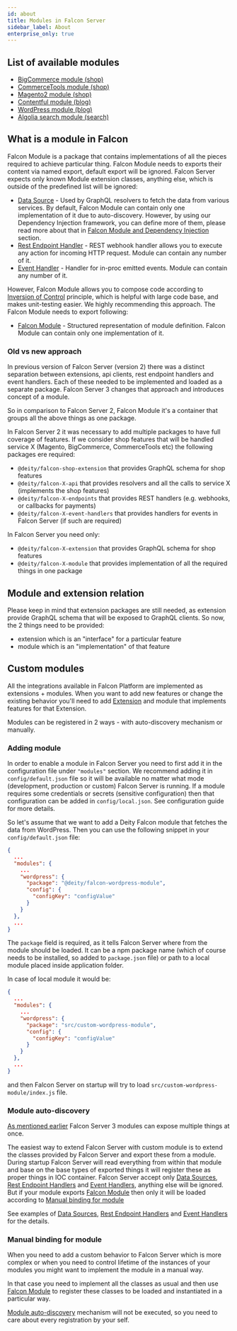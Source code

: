 ```yaml
---
id: about
title: Modules in Falcon Server
sidebar_label: About
enterprise_only: true
---
```


## List of available modules

- [BigCommerce module (shop)](../../integration/bigcommerce/overview)
- [CommerceTools module (shop)](../../integration/commercetools/overview)
- [Magento2 module (shop)](../../integration/magento2/overview)
- [Contentful module (blog)](../../integration/contentful/overview)
- [WordPress module (blog)](../../integration/wordpress)
- [Algolia search module (search)](../../integration/algolia)

## What is a module in Falcon

Falcon Module is a package that contains implementations of all the pieces required to achieve particular thing. Falcon Module needs to exports their content via named export, default export will be ignored. Falcon Server expects only known Module extension classes, anything else, which is outside of the predefined list will be ignored:

- [Data Source](./data-sources) - Used by GraphQL resolvers to fetch the data from various services. By default, Falcon Module can contain only one implementation of it due to auto-discovery. However, by using our Dependency Injection framework, you can define more of them, please read more about that in [Falcon Module and Dependency Injection](#falcon_module_and_dependency_injection) section.
- [Rest Endpoint Handler](./rest-endpoints) - REST webhook handler allows you to execute any action for incoming HTTP request. Module can contain any number of it.
- [Event Handler](./event-handlers) - Handler for in-proc emitted events. Module can contain any number of it.

However, Falcon Module allows you to compose code according to [Inversion of Control](https://en.wikipedia.org/wiki/Inversion_of_control) principle, which is helpful with large code base, and makes unit-testing easier. We highly recommending this approach. The Falcon Module needs to export following:

- [Falcon Module](./module-api) - Structured representation of module definition. Falcon Module can contain only one implementation of it.

### Old vs new approach

In previous version of Falcon Server (version 2) there was a distinct separation between extensions, api clients, rest endpoint handlers and event handlers. Each of these needed to be implemented and loaded as a separate package. Falcon Server 3 changes that approach and introduces concept of a module.

So in comparison to Falcon Server 2, Falcon Module it's a container that groups all the above things as one package.

In Falcon Server 2 it was necessary to add multiple packages to have full coverage of features. If we consider shop features that will be handled service X (Magento, BigCommerce, CommerceTools etc) the following packages ere required:

- `@deity/falcon-shop-extension` that provides GraphQL schema for shop features
- `@deity/falcon-X-api` that provides resolvers and all the calls to service X (implements the shop features)
- `@deity/falcon-X-endpoints` that provides REST handlers (e.g. webhooks, or callbacks for payments)
- `@deity/falcon-X-event-handlers` that provides handlers for events in Falcon Server (if such are required)

In Falcon Server you need only:

- `@deity/falcon-X-extension` that provides GraphQL schema for shop features
- `@deity/falcon-X-module` that provides implementation of all the required things in one package


## Module and extension relation

Please keep in mind that extension packages are still needed, as extension provide GraphQL schema that will be exposed to GraphQL clients.
So now, the 2 things need to be provided:

- extension which is an "interface" for a particular feature
- module which is an "implementation" of that feature

## Custom modules

All the integrations available in Falcon Platform are implemented as extensions + modules. When you want to add new features or change the existing behavior you'll need to add [Extension](../extensions/about) and module that implements features for that Extension.

Modules can be registered in 2 ways - with auto-discovery mechanism or manually.

### Adding module

In order to enable a module in Falcon Server you need to first add it in the configuration file under `"modules"` section. We recommend adding it in `config/default.json` file so it will be available no matter what mode (development, production or custom) Falcon Server is running.
If a module requires some credentials or secrets (sensitive configuration) then that configuration can be added in `config/local.json`. See configuration guide for more details.

So let's assume that we want to add a Deity Falcon module that fetches the data from WordPress. Then you can use the following snippet in your `config/default.json` file:

```json
{
  ...
  "modules": {
    ...
    "wordpress": {
      "package": "@deity/falcon-wordpress-module",
      "config": {
        "configKey": "configValue"
      }
    }
  },
  ...
}
```

The `package` field is required, as it tells Falcon Server where from the module should be loaded. It can be a npm package name (which of course needs to be installed, so added to `package.json` file) or path to a local module placed inside application folder.

In case of local module it would be:

```json
{
  ...
  "modules": {
    ...
    "wordpress": {
      "package": "src/custom-wordpress-module",
      "config": {
        "configKey": "configValue"
      }
    }
  },
  ...
}
```

and then Falcon Server on startup will try to load `src/custom-wordpress-module/index.js` file.

### Module auto-discovery

[As mentioned earlier](#what-is-a-module-in-falcon) Falcon Server 3 modules can expose multiple things at once.

The easiest way to extend Falcon Server with custom module is to extend the classes provided by Falcon Server and export these from a module. During startup Falcon Server will read everything from within that module and base on the base types of exported things it will register these as proper things in IOC container. Falcon Server accept only [Data Sources](./data-sources), [Rest Endpoint Handlers](./rest-endpoints) and [Event Handlers](./event-handlers), anything else will be ignored. But if your module exports [Falcon Module](./module-api) then only it will be loaded according to [Manual binding for module](#manual-binding-for-module)

See examples of [Data Sources](./data-sources), [Rest Endpoint Handlers](./rest-endpoints) and [Event Handlers](./event-handlers) for the details.

### Manual binding for module

When you need to add a custom behavior to Falcon Server which is more complex or when you need to control lifetime of the instances of your modules you might want to implement the module in a manual way.

In that case you need to implement all the classes as usual and then use [Falcon Module](./module-api) to register these classes to be loaded and instantiated in a particular way.

[Module auto-discovery](#module-auto-discovery) mechanism will not be executed, so you need to care about every registration by your self.

